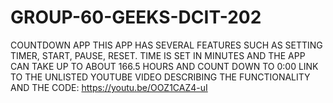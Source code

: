 # GROUP-60-GEEKS-DCIT-202
COUNTDOWN APP
THIS APP HAS SEVERAL FEATURES SUCH AS SETTING TIMER, START, PAUSE, RESET. 
TIME IS SET IN MINUTES AND THE APP CAN TAKE UP TO ABOUT 166.5 HOURS AND COUNT DOWN TO 0:00
LINK TO THE UNLISTED YOUTUBE VIDEO DESCRIBING THE FUNCTIONALITY AND THE CODE: https://youtu.be/OOZ1CAZ4-uI
